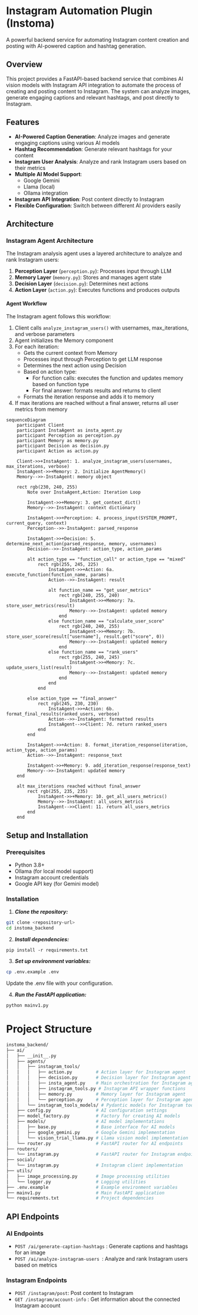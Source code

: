 # Instagram Automation Plugin (Instoma)

A powerful backend service for automating Instagram content creation and posting with AI-powered caption and hashtag generation.

## Overview

This project provides a FastAPI-based backend service that combines AI vision models with Instagram API integration to automate the process of creating and posting content to Instagram. The system can analyze images, generate engaging captions and relevant hashtags, and post directly to Instagram.

## Features

- **AI-Powered Caption Generation**: Analyze images and generate engaging captions using various AI models
- **Hashtag Recommendation**: Generate relevant hashtags for your content
- **Instagram User Analysis**: Analyze and rank Instagram users based on their metrics
- **Multiple AI Model Support**: 
  - Google Gemini
  - Llama (local)
  - Ollama integration
- **Instagram API Integration**: Post content directly to Instagram
- **Flexible Configuration**: Switch between different AI providers easily

## Architecture

### Instagram Agent Architecture

The Instagram analysis agent uses a layered architecture to analyze and rank Instagram users:

1. **Perception Layer** (`perception.py`): Processes input through LLM
2. **Memory Layer** (`memory.py`): Stores and manages agent state
3. **Decision Layer** (`decision.py`): Determines next actions
4. **Action Layer** (`action.py`): Executes functions and produces outputs

#### Agent Workflow

The Instagram agent follows this workflow:

1. Client calls `analyze_instagram_users()` with usernames, max_iterations, and verbose parameters
2. Agent initializes the Memory component
3. For each iteration:
   - Gets the current context from Memory
   - Processes input through Perception to get LLM response
   - Determines the next action using Decision
   - Based on action type:
     - For function calls: executes the function and updates memory based on function type
     - For final answer: formats results and returns to client
   - Formats the iteration response and adds it to memory
4. If max iterations are reached without a final answer, returns all user metrics from memory

``` mermaid
sequenceDiagram
    participant Client
    participant InstaAgent as insta_agent.py
    participant Perception as perception.py
    participant Memory as memory.py
    participant Decision as decision.py
    participant Action as action.py
    
    Client->>+InstaAgent: 1. analyze_instagram_users(usernames, max_iterations, verbose)
    InstaAgent->>+Memory: 2. Initialize AgentMemory()
    Memory-->>-InstaAgent: memory object
    
    rect rgb(230, 240, 255)
        Note over InstaAgent,Action: Iteration Loop
        
        InstaAgent->>+Memory: 3. get_context_dict()
        Memory-->>-InstaAgent: context dictionary
        
        InstaAgent->>+Perception: 4. process_input(SYSTEM_PROMPT, current_query, context)
        Perception-->>-InstaAgent: parsed_response
        
        InstaAgent->>+Decision: 5. determine_next_action(parsed_response, memory, usernames)
        Decision-->>-InstaAgent: action_type, action_params
        
        alt action_type == "function_call" or action_type == "mixed"
            rect rgb(255, 245, 225)
                InstaAgent->>+Action: 6a. execute_function(function_name, params)
                Action-->>-InstaAgent: result
                
                alt function_name == "get_user_metrics"
                    rect rgb(240, 255, 240)
                        InstaAgent->>+Memory: 7a. store_user_metrics(result)
                        Memory-->>-InstaAgent: updated memory
                    end
                else function_name == "calculate_user_score"
                    rect rgb(240, 240, 255)
                        InstaAgent->>+Memory: 7b. store_user_score(result["username"], result.get("score", 0))
                        Memory-->>-InstaAgent: updated memory
                    end
                else function_name == "rank_users"
                    rect rgb(255, 240, 245)
                        InstaAgent->>+Memory: 7c. update_users_list(result)
                        Memory-->>-InstaAgent: updated memory
                    end
                end
            end
            
        else action_type == "final_answer"
            rect rgb(245, 230, 230)
                InstaAgent->>+Action: 6b. format_final_results(ranked_users, verbose)
                Action-->>-InstaAgent: formatted results
                InstaAgent-->>Client: 7d. return ranked_users
            end
        end
        
        InstaAgent->>+Action: 8. format_iteration_response(iteration, action_type, action_params)
        Action-->>-InstaAgent: response_text
        
        InstaAgent->>+Memory: 9. add_iteration_response(response_text)
        Memory-->>-InstaAgent: updated memory
    end
    
    alt max_iterations reached without final_answer
        rect rgb(255, 235, 235)
            InstaAgent->>+Memory: 10. get_all_users_metrics()
            Memory-->>-InstaAgent: all_users_metrics
            InstaAgent-->>Client: 11. return all_users_metrics
        end
    end
```
## Setup and Installation

### Prerequisites

- Python 3.8+
- Ollama (for local model support)
- Instagram account credentials
- Google API key (for Gemini model)

### Installation

1. ***Clone the repository:***

```bash
git clone <repository-url>
cd instoma_backend
```

2. ***Install dependencies:***

`pip install -r requirements.txt`


3. ***Set up environment variables:***
```bash
cp .env.example .env
```
Update the .env file with your configuration.

4. ***Run the FastAPI application:***
```bash
python mainv1.py
```


# Project Structure
``` bash
instoma_backend/
├── ai/
│   ├── __init__.py
│   ├── agents/
│   │   ├── instagram_tools/
│   │   │   ├── action.py         # Action layer for Instagram agent
│   │   │   ├── decision.py       # Decision layer for Instagram agent
│   │   │   ├── insta_agent.py    # Main orchestration for Instagram agent
│   │   │   ├── instagram_tools.py # Instagram API wrapper functions
│   │   │   ├── memory.py         # Memory layer for Instagram agent
│   │   │   └── perception.py     # Perception layer for Instagram agent
│   │   └── instagram_tools_models/ # Pydantic models for Instagram tools
│   ├── config.py                 # AI configuration settings
│   ├── model_factory.py          # Factory for creating AI models
│   ├── models/                   # AI model implementations
│   │   ├── base.py               # Base interface for AI models
│   │   ├── google_gemini.py      # Google Gemini implementation
│   │   └── vision_trial_llama.py # Llama vision model implementation
│   └── router.py                 # FastAPI router for AI endpoints
├── routers/
│   └── instagram.py              # FastAPI router for Instagram endpoints
├── social/
│   └── instagram.py              # Instagram client implementation
├── utils/
│   ├── image_processing.py       # Image processing utilities
│   └── logger.py                 # Logging utilities
├── .env.example                  # Example environment variables
├── mainv1.py                     # Main FastAPI application
└── requirements.txt              # Project dependencies

```

## API Endpoints
### AI Endpoints
- `POST /ai/generate-caption-hashtags` : Generate captions and hashtags for an image
- `POST /ai/analyze-instagram-users `: Analyze and rank Instagram users based on metrics
### Instagram Endpoints
- `POST /instagram/post`: Post content to Instagram
- `GET /instagram/account-info` : Get information about the connected Instagram account